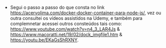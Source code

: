 - Segui o passo a passo do que consta no link https://acervolima.com/docker-docker-container-para-node-js/, vez ou outra consultei os vídeos assistidos na Udemy, e também para complemnetar acessei outros consteúdos tais como: https://www.youtube.com/watch?v=n4_3_LAR4Js & https://www.macoratti.net/19/02/dock_imgfile1.htm & https://youtu.be/EKaGsShRXNY. 